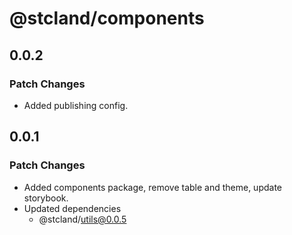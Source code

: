 # @stcland/components

## 0.0.2

### Patch Changes

- Added publishing config.

## 0.0.1

### Patch Changes

- Added components package, remove table and theme, update storybook.
- Updated dependencies
  - @stcland/utils@0.0.5
